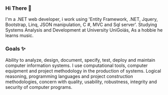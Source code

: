 ### Hi There 👋
I'm a .NET web developer, i work using 'Entity Framework, .NET, Jquery, Bootstrap, Linq, JSON manipulation, C #, MVC and Sql server'. Studying Systems Analysis and Development at University UniGoiás, As a hobbie he learns music.

### Goals ✨
Ability to analyze, design, document, specify, test, deploy and maintain computer information systems. I use computational tools, computer equipment and project methodology in the production of systems. Logical reasoning, programming languages ​​and project construction methodologies, concern with quality, usability, robustness, integrity and security of computer programs.
